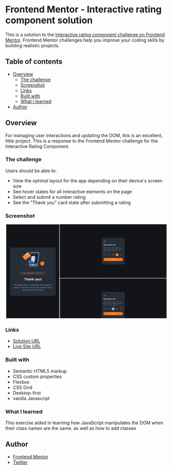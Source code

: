 # Frontend Mentor - Interactive rating component solution

This is a solution to the [Interactive rating component challenge on Frontend Mentor](https://www.frontendmentor.io/challenges/interactive-rating-component-koxpeBUmI). Frontend Mentor challenges help you improve your coding skills by building realistic projects. 

## Table of contents

- [Overview](#overview)
  - [The challenge](#the-challenge)
  - [Screenshot](#screenshot)
  - [Links](#links)
  - [Built with](#built-with)
  - [What I learned](#what-i-learned)
- [Author](#author)


## Overview
For managing user interactions and updating the DOM, this is an excellent, little project. This is a response to the Frontend Mentor challenge for the Interactive Rating Component.

### The challenge

Users should be able to:

- View the optimal layout for the app depending on their device's screen size
- See hover states for all interactive elements on the page
- Select and submit a number rating
- See the "Thank you" card state after submitting a rating

### Screenshot

![](./images/Screenshot%202022-08-30%20133235.png)


### Links

- [Solution URL](https://github.com/Richard-Emmanuel/Interactive-rating-component.git)
- [Live Site URL](https://your-live-site-url.com)

### Built with

- Semantic HTML5 markup
- CSS custom properties
- Flexbox
- CSS Grid
- Desktop-first 
- vanilla Javascript


### What I learned

This exercise aided in learning how JavaScript manipulates the DOM when their class names are the same. as well as how to add classes



## Author
- [Frontend Mentor](https://www.frontendmentor.io/profile/Richard-Emmanuel)
- [Twitter](https://www.twitter.com/therichardDev)
